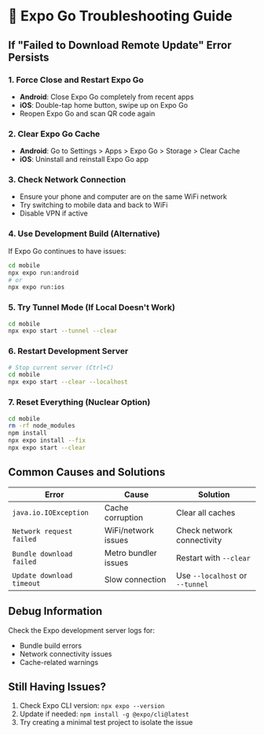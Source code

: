 # 🔧 Expo Go Troubleshooting Guide

## If "Failed to Download Remote Update" Error Persists

### 1. Force Close and Restart Expo Go
- **Android**: Close Expo Go completely from recent apps
- **iOS**: Double-tap home button, swipe up on Expo Go
- Reopen Expo Go and scan QR code again

### 2. Clear Expo Go Cache
- **Android**: Go to Settings > Apps > Expo Go > Storage > Clear Cache
- **iOS**: Uninstall and reinstall Expo Go app

### 3. Check Network Connection
- Ensure your phone and computer are on the same WiFi network
- Try switching to mobile data and back to WiFi
- Disable VPN if active

### 4. Use Development Build (Alternative)
If Expo Go continues to have issues:
```bash
cd mobile
npx expo run:android
# or
npx expo run:ios
```

### 5. Try Tunnel Mode (If Local Doesn't Work)
```bash
cd mobile
npx expo start --tunnel --clear
```

### 6. Restart Development Server
```bash
# Stop current server (Ctrl+C)
cd mobile
npx expo start --clear --localhost
```

### 7. Reset Everything (Nuclear Option)
```bash
cd mobile
rm -rf node_modules
npm install
npx expo install --fix
npx expo start --clear
```

## Common Causes and Solutions

| Error | Cause | Solution |
|-------|-------|----------|
| `java.io.IOException` | Cache corruption | Clear all caches |
| `Network request failed` | WiFi/network issues | Check network connectivity |
| `Bundle download failed` | Metro bundler issues | Restart with `--clear` |
| `Update download timeout` | Slow connection | Use `--localhost` or `--tunnel` |

## Debug Information

Check the Expo development server logs for:
- Bundle build errors
- Network connectivity issues
- Cache-related warnings

## Still Having Issues?

1. Check Expo CLI version: `npx expo --version`
2. Update if needed: `npm install -g @expo/cli@latest`
3. Try creating a minimal test project to isolate the issue